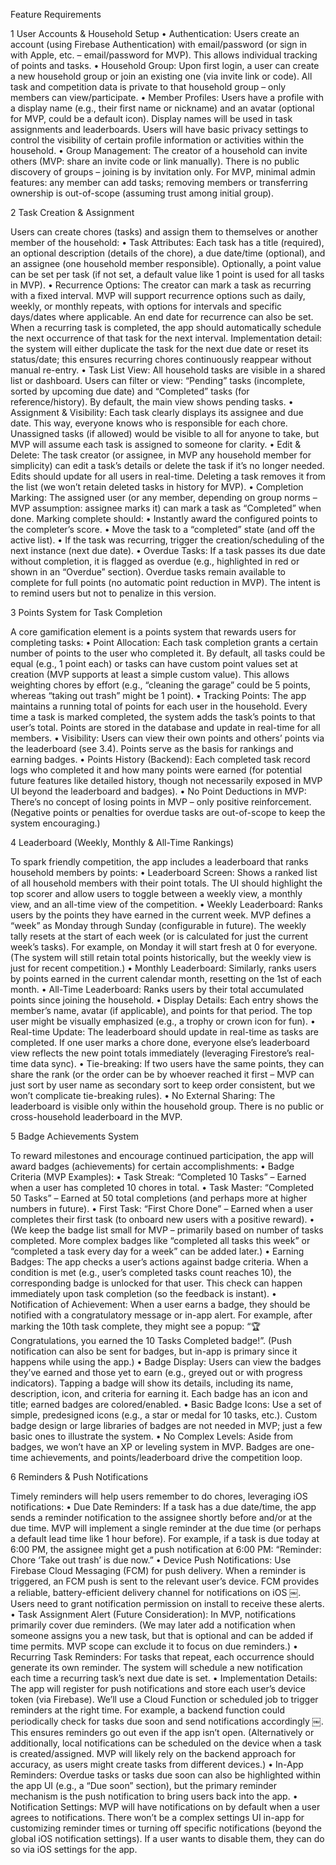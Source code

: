 Feature Requirements


1 User Accounts & Household Setup
	•	Authentication: Users create an account (using Firebase Authentication) with email/password (or sign in with Apple, etc. – email/password for MVP). This allows individual tracking of points and tasks.
	•	Household Group: Upon first login, a user can create a new household group or join an existing one (via invite link or code). All task and competition data is private to that household group – only members can view/participate.
	•	Member Profiles: Users have a profile with a display name (e.g., their first name or nickname) and an avatar (optional for MVP, could be a default icon). Display names will be used in task assignments and leaderboards. Users will have basic privacy settings to control the visibility of certain profile information or activities within the household.
	•	Group Management: The creator of a household can invite others (MVP: share an invite code or link manually). There is no public discovery of groups – joining is by invitation only. For MVP, minimal admin features: any member can add tasks; removing members or transferring ownership is out-of-scope (assuming trust among initial group).

2 Task Creation & Assignment

Users can create chores (tasks) and assign them to themselves or another member of the household:
	•	Task Attributes: Each task has a title (required), an optional description (details of the chore), a due date/time (optional), and an assignee (one household member responsible). Optionally, a point value can be set per task (if not set, a default value like 1 point is used for all tasks in MVP).
	•	Recurrence Options: The creator can mark a task as recurring with a fixed interval. MVP will support recurrence options such as daily, weekly, or monthly repeats, with options for intervals and specific days/dates where applicable. An end date for recurrence can also be set. When a recurring task is completed, the app should automatically schedule the next occurrence of that task for the next interval. Implementation detail: the system will either duplicate the task for the next due date or reset its status/date; this ensures recurring chores continuously reappear without manual re-entry.
	•	Task List View: All household tasks are visible in a shared list or dashboard. Users can filter or view: “Pending” tasks (incomplete, sorted by upcoming due date) and “Completed” tasks (for reference/history). By default, the main view shows pending tasks.
	•	Assignment & Visibility: Each task clearly displays its assignee and due date. This way, everyone knows who is responsible for each chore. Unassigned tasks (if allowed) would be visible to all for anyone to take, but MVP will assume each task is assigned to someone for clarity.
	•	Edit & Delete: The task creator (or assignee, in MVP any household member for simplicity) can edit a task’s details or delete the task if it’s no longer needed. Edits should update for all users in real-time. Deleting a task removes it from the list (we won’t retain deleted tasks in history for MVP).
	•	Completion Marking: The assigned user (or any member, depending on group norms – MVP assumption: assignee marks it) can mark a task as “Completed” when done. Marking complete should:
	•	Instantly award the configured points to the completer’s score.
	•	Move the task to a “completed” state (and off the active list).
	•	If the task was recurring, trigger the creation/scheduling of the next instance (next due date).
	•	Overdue Tasks: If a task passes its due date without completion, it is flagged as overdue (e.g., highlighted in red or shown in an “Overdue” section). Overdue tasks remain available to complete for full points (no automatic point reduction in MVP). The intent is to remind users but not to penalize in this version.

3 Points System for Task Completion

A core gamification element is a points system that rewards users for completing tasks:
	•	Point Allocation: Each task completion grants a certain number of points to the user who completed it. By default, all tasks could be equal (e.g., 1 point each) or tasks can have custom point values set at creation (MVP supports at least a simple custom value). This allows weighting chores by effort (e.g., “cleaning the garage” could be 5 points, whereas “taking out trash” might be 1 point).
	•	Tracking Points: The app maintains a running total of points for each user in the household. Every time a task is marked completed, the system adds the task’s points to that user’s total. Points are stored in the database and update in real-time for all members.
	•	Visibility: Users can view their own points and others’ points via the leaderboard (see 3.4). Points serve as the basis for rankings and earning badges.
	•	Points History (Backend): Each completed task record logs who completed it and how many points were earned (for potential future features like detailed history, though not necessarily exposed in MVP UI beyond the leaderboard and badges).
	•	No Point Deductions in MVP: There’s no concept of losing points in MVP – only positive reinforcement. (Negative points or penalties for overdue tasks are out-of-scope to keep the system encouraging.)

4 Leaderboard (Weekly, Monthly & All-Time Rankings)

To spark friendly competition, the app includes a leaderboard that ranks household members by points:
	•	Leaderboard Screen: Shows a ranked list of all household members with their point totals. The UI should highlight the top scorer and allow users to toggle between a weekly view, a monthly view, and an all-time view of the competition.
	•	Weekly Leaderboard: Ranks users by the points they have earned in the current week. MVP defines a “week” as Monday through Sunday (configurable in future). The weekly tally resets at the start of each week (or is calculated for just the current week’s tasks). For example, on Monday it will start fresh at 0 for everyone. (The system will still retain total points historically, but the weekly view is just for recent competition.)
	•	Monthly Leaderboard: Similarly, ranks users by points earned in the current calendar month, resetting on the 1st of each month.
	•	All-Time Leaderboard: Ranks users by their total accumulated points since joining the household.
	•	Display Details: Each entry shows the member’s name, avatar (if applicable), and points for that period. The top user might be visually emphasized (e.g., a trophy or crown icon for fun).
	•	Real-time Update: The leaderboard should update in real-time as tasks are completed. If one user marks a chore done, everyone else’s leaderboard view reflects the new point totals immediately (leveraging Firestore’s real-time data sync).
	•	Tie-breaking: If two users have the same points, they can share the rank (or the order can be by whoever reached it first – MVP can just sort by user name as secondary sort to keep order consistent, but we won’t complicate tie-breaking rules).
	•	No External Sharing: The leaderboard is visible only within the household group. There is no public or cross-household leaderboard in the MVP.

5 Badge Achievements System

To reward milestones and encourage continued participation, the app will award badges (achievements) for certain accomplishments:
	•	Badge Criteria (MVP Examples):
	•	Task Streak: “Completed 10 Tasks” – Earned when a user has completed 10 chores in total.
	•	Task Master: “Completed 50 Tasks” – Earned at 50 total completions (and perhaps more at higher numbers in future).
	•	First Task: “First Chore Done” – Earned when a user completes their first task (to onboard new users with a positive reward).
	•	(We keep the badge list small for MVP – primarily based on number of tasks completed. More complex badges like “completed all tasks this week” or “completed a task every day for a week” can be added later.)
	•	Earning Badges: The app checks a user’s actions against badge criteria. When a condition is met (e.g., user’s completed tasks count reaches 10), the corresponding badge is unlocked for that user. This check can happen immediately upon task completion (so the feedback is instant).
	•	Notification of Achievement: When a user earns a badge, they should be notified with a congratulatory message or in-app alert. For example, after marking the 10th task complete, they might see a popup: “🏆 Congratulations, you earned the 10 Tasks Completed badge!”. (Push notification can also be sent for badges, but in-app is primary since it happens while using the app.)
	•	Badge Display: Users can view the badges they’ve earned and those yet to earn (e.g., greyed out or with progress indicators). Tapping a badge will show its details, including its name, description, icon, and criteria for earning it. Each badge has an icon and title; earned badges are colored/enabled.
	•	Basic Badge Icons: Use a set of simple, predesigned icons (e.g., a star or medal for 10 tasks, etc.). Custom badge design or large libraries of badges are not needed in MVP; just a few basic ones to illustrate the system.
	•	No Complex Levels: Aside from badges, we won’t have an XP or leveling system in MVP. Badges are one-time achievements, and points/leaderboard drive the competition loop.

6 Reminders & Push Notifications

Timely reminders will help users remember to do chores, leveraging iOS notifications:
	•	Due Date Reminders: If a task has a due date/time, the app sends a reminder notification to the assignee shortly before and/or at the due time. MVP will implement a single reminder at the due time (or perhaps a default lead time like 1 hour before). For example, if a task is due today at 6:00 PM, the assignee might get a push notification at 6:00 PM: “Reminder: Chore ‘Take out trash’ is due now.”
	•	Device Push Notifications: Use Firebase Cloud Messaging (FCM) for push delivery. When a reminder is triggered, an FCM push is sent to the relevant user’s device. FCM provides a reliable, battery-efficient delivery channel for notifications on iOS ￼. Users need to grant notification permission on install to receive these alerts.
	•	Task Assignment Alert (Future Consideration): In MVP, notifications primarily cover due reminders. (We may later add a notification when someone assigns you a new task, but that is optional and can be added if time permits. MVP scope can exclude it to focus on due reminders.)
	•	Recurring Task Reminders: For tasks that repeat, each occurrence should generate its own reminder. The system will schedule a new notification each time a recurring task’s next due date is set.
	•	Implementation Details: The app will register for push notifications and store each user’s device token (via Firebase). We’ll use a Cloud Function or scheduled job to trigger reminders at the right time. For example, a backend function could periodically check for tasks due soon and send notifications accordingly ￼. This ensures reminders go out even if the app isn’t open. (Alternatively or additionally, local notifications can be scheduled on the device when a task is created/assigned. MVP will likely rely on the backend approach for accuracy, as users might create tasks from different devices.)
	•	In-App Reminders: Overdue tasks or tasks due soon can also be highlighted within the app UI (e.g., a “Due soon” section), but the primary reminder mechanism is the push notification to bring users back into the app.
	•	Notification Settings: MVP will have notifications on by default when a user agrees to notifications. There won’t be a complex settings UI in-app for customizing reminder times or turning off specific notifications (beyond the global iOS notification settings). If a user wants to disable them, they can do so via iOS settings for the app.